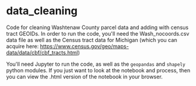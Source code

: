 # data_cleaning
Code for cleaning Washtenaw County parcel data and adding with census tract GEOIDs.  In order to run the code, you'll need the Wash_nocoords.csv data file as well as the Census tract data for Michigan (which you can acquire here: https://www.census.gov/geo/maps-data/data/cbf/cbf_tracts.html)

You'll need Jupyter to run the code, as well as the `geopandas` and `shapely` python modules.  If you just want to look at the notebook and process, then you can view the .html version of the notebook in your browser.
